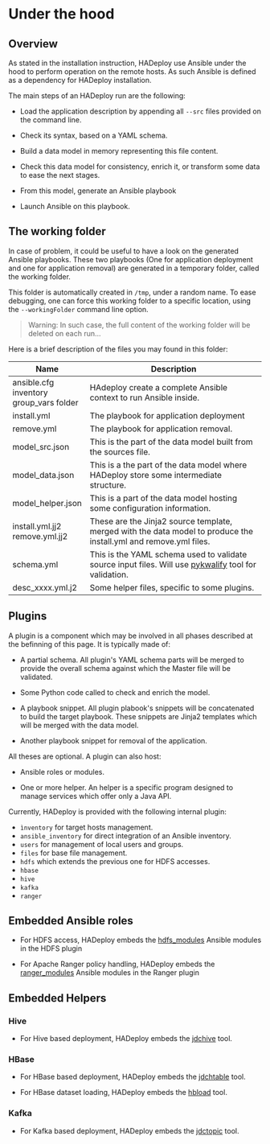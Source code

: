 # Under the hood

## Overview

As stated in the installation instruction, HADeploy use Ansible under the hood to perform operation on the remote hosts. As such Ansible is defined as a dependency for HADeploy installation.

The main steps of an HADeploy run are the following:

* Load the application description by appending all `--src` files provided on the command line.

* Check its syntax, based on a YAML schema.

* Build a data model in memory representing this file content.

* Check this data model for consistency, enrich it, or transform some data to ease the next stages.

* From this model, generate an Ansible playbook

* Launch Ansible on this playbook.

## The working folder

In case of problem, it could be useful to have a look on the generated Ansible playbooks. 
These two playbooks (One for application deployment and one for application removal) are generated in a temporary folder, called the working folder.

This folder is automatically created in `/tmp`, under a random name. 
To ease debugging, one can force this working folder to a specific location, using the `--workingFolder` command line option.

> Warning: In such case, the full content of the working folder will be deleted on each run...

Here is a brief description of the files you may found in this folder:

Name|Description
---|---
ansible.cfg<br>inventory<br>group_vars folder|HAdeploy create a complete Ansible context to run Ansible inside.
install.yml|The playbook for application deployment
remove.yml|The playbook for application removal.
model_src.json|This is the part of the data model built from the sources file.
model_data.json|This is a the part of the data model where HADeploy store some intermediate structure.
model_helper.json|This is a part of the data model hosting some configuration information.
install.yml.jj2<br>remove.yml.jj2|These are the Jinja2 source template, merged with the data model to produce the install.yml and remove.yml files.
schema.yml|This is the YAML schema used to validate source input files. Will use [pykwalify](https://github.com/Grokzen/pykwalify) tool for validation.
desc_xxxx.yml.j2|Some helper files, specific to some plugins.




## Plugins

A plugin is a component which may be involved in all phases described at the befinning of this page. It is typically made of:

* A partial schema. All plugin's YAML schema parts will be merged to provide the overall schema against which the Master file will be validated.

* Some Python code called to check and enrich the model.

* A playbook snippet. All plugin plabook's snippets will be concatenated to build the target playbook. These snippets are Jinja2 templates which will be merged with the data model.

* Another playbook snippet for removal of the application.

All theses are optional. A plugin can also host:

* Ansible roles or modules.

* One or more helper. An helper is a specific program designed to manage services which offer only a Java API.

Currently, HADeploy is provided with the following internal plugin:

* `ìnventory` for target hosts management.
* `ansible_inventory` for direct integration of an Ansible inventory.
* `users` for management of local users and groups. 
* `files` for base file management.
* `hdfs` which extends the previous one for HDFS accesses.
* `hbase`
* `hive`
* `kafka`
* `ranger`



## Embedded Ansible roles

* For HDFS access, HADeploy embeds the [hdfs_modules](https://github.com/BROADSoftware/hdfs_modules) Ansible modules in the HDFS plugin

* For Apache Ranger policy handling, HADeploy embeds the [ranger_modules](https://github.com/BROADSoftware/ranger_modules) Ansible modules in the Ranger plugin

## Embedded Helpers

### Hive

* For Hive based deployment, HADeploy embeds the [jdchive](https://github.com/BROADSoftware/jdchive) tool.

### HBase

* For HBase based deployment, HADeploy embeds the [jdchtable](https://github.com/BROADSoftware/jdchtable) tool.

* For HBase dataset loading, HADeploy embeds the [hbload](https://github.com/BROADSoftware/hbtools) tool.

### Kafka

* For Kafka based deployment, HADeploy embeds the [jdctopic](https://github.com/Kappaware/jdctopic) tool.



